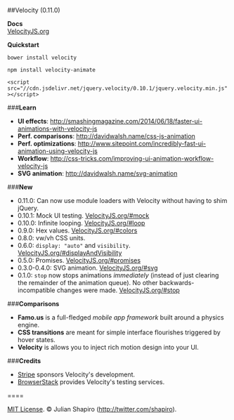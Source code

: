 ##Velocity (0.11.0)

**Docs**  
[VelocityJS.org](http://VelocityJS.org)

**Quickstart**  

`bower install velocity`

`npm install velocity-animate`

`<script src="//cdn.jsdelivr.net/jquery.velocity/0.10.1/jquery.velocity.min.js"></script>`


###**Learn**

- **UI effects**: http://smashingmagazine.com/2014/06/18/faster-ui-animations-with-velocity-js
- **Perf. comparisons**: http://davidwalsh.name/css-js-animation
- **Perf. optimizations**: http://www.sitepoint.com/incredibly-fast-ui-animation-using-velocity-js
- **Workflow**: http://css-tricks.com/improving-ui-animation-workflow-velocity-js
- **SVG animation**: http://davidwalsh.name/svg-animation

###**New**

- 0.11.0: Can now use module loaders with Velocity without having to shim jQuery.
- 0.10.1: Mock UI testing. [VelocityJS.org/#mock](http://VelocityJS.org/#mock)
- 0.10.0: Infinite looping. [VelocityJS.org/#loop](http://VelocityJS.org/#loop)
- 0.9.0: Hex values. [VelocityJS.org/#colors](http://VelocityJS.org/#colors)
- 0.8.0: vw/vh CSS units.
- 0.6.0: `display: "auto"` and `visibility`. [VelocityJS.org/#displayAndVisibility](http://VelocityJS.org/#displayAndVisibility)
- 0.5.0: Promises. [VelocityJS.org/#promises](http://VelocityJS.org/#promises)
- 0.3.0-0.4.0: SVG animation. [VelocityJS.org/#svg](http://VelocityJS.org/#svg)
- 0.1.0: `stop` now stops animations *immediately* (instead of just clearing the remainder of the animation queue). No other backwards-incompatible changes were made. [VelocityJS.org/#stop](http://VelocityJS.org/#stop)

###**Comparisons**

- **Famo.us** is a full-fledged *mobile app framework* built around a physics engine.
- **CSS transitions** are meant for simple interface flourishes triggered by hover states.
- **Velocity** is allows you to inject rich motion design into your UI.

###**Credits**

- <a href="https://stripe.com/blog/stripe-open-source-retreat">Stripe</a> sponsors Velocity's development.
- <a href="http://browserstack.com">BrowserStack</a> provides Velocity's testing services. 

====

[MIT License](LICENSE). © Julian Shapiro (http://twitter.com/shapiro).
